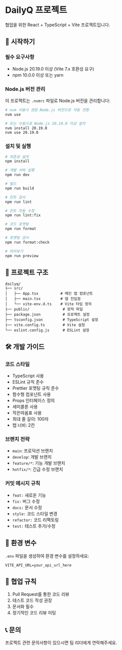 # DailyQ 프로젝트

협업을 위한 React + TypeScript + Vite 프로젝트입니다.

## 🚀 시작하기

### 필수 요구사항
- Node.js 20.19.0 이상 (Vite 7.x 호환성 요구)
- npm 10.0.0 이상 또는 yarn

### Node.js 버전 관리
이 프로젝트는 `.nvmrc` 파일로 Node.js 버전을 관리합니다:

```bash
# nvm 사용시 권장 Node.js 버전으로 자동 전환
nvm use

# 또는 수동으로 Node.js 20.19.0 이상 설치
nvm install 20.19.0
nvm use 20.19.0
```

### 설치 및 실행
```bash
# 의존성 설치
npm install

# 개발 서버 실행
npm run dev

# 빌드
npm run build

# 린트 검사
npm run lint

# 린트 자동 수정
npm run lint:fix

# 코드 포맷팅
npm run format

# 포맷팅 검사
npm run format:check

# 미리보기
npm run preview
```

## 📁 프로젝트 구조
```
dailyq/
├── src/
│   ├── App.tsx          # 메인 앱 컴포넌트
│   ├── main.tsx         # 앱 진입점
│   └── vite-env.d.ts    # Vite 타입 정의
├── public/               # 정적 파일
├── package.json          # 프로젝트 설정
├── tsconfig.json         # TypeScript 설정
├── vite.config.ts        # Vite 설정
└── eslint.config.js      # ESLint 설정
```

## 🛠️ 개발 가이드

### 코드 스타일
- TypeScript 사용
- ESLint 규칙 준수
- Prettier 포맷팅 규칙 준수
- 함수형 컴포넌트 사용
- Props 인터페이스 정의
- 세미콜론 사용
- 작은따옴표 사용
- 최대 줄 길이: 100자
- 탭 너비: 2칸

### 브랜치 전략
- `main`: 프로덕션 브랜치
- `develop`: 개발 브랜치
- `feature/*`: 기능 개발 브랜치
- `hotfix/*`: 긴급 수정 브랜치

### 커밋 메시지 규칙
- `feat:` 새로운 기능
- `fix:` 버그 수정
- `docs:` 문서 수정
- `style:` 코드 스타일 변경
- `refactor:` 코드 리팩토링
- `test:` 테스트 추가/수정

## 📝 환경 변수
`.env` 파일을 생성하여 환경 변수를 설정하세요:
```env
VITE_API_URL=your_api_url_here
```

## 🤝 협업 규칙
1. Pull Request를 통한 코드 리뷰
2. 테스트 코드 작성 권장
3. 문서화 필수
4. 정기적인 코드 리뷰 미팅

## 📞 문의
프로젝트 관련 문의사항이 있으시면 팀 리더에게 연락해주세요.
